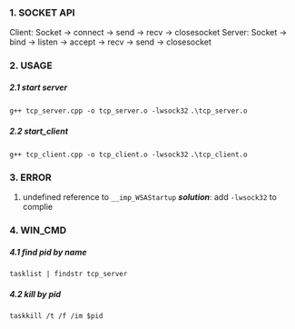 ### 1. SOCKET API
Client: Socket -> connect -> send -> recv -> closesocket
Server: Socket -> bind -> listen -> accept -> recv -> send -> closesocket


### 2. USAGE
##### 2.1 start server
`g++ tcp_server.cpp -o tcp_server.o -lwsock32`
`.\tcp_server.o`

##### 2.2 start_client
`g++ tcp_client.cpp -o tcp_client.o -lwsock32`
`.\tcp_client.o`

### 3. ERROR
1. undefined reference to `__imp_WSAStartup`
**_solution_**:  add `-lwsock32`  to complie


### 4. WIN_CMD
##### 4.1 find pid by name
`tasklist | findstr tcp_server`
##### 4.2 kill by pid
`taskkill /t /f /im $pid`